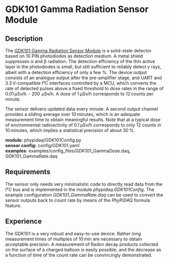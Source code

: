 # GDK101 Gamma Radiation Sensor Module

## Description


The [GDK101 Gamma Radiation Sensor Module](http://allsmartlab.com/eng/294-2)
is a solid-state detector based on 10 PIN photodiodes as detection medium.
A metal shield suppresses α and β radiation. The detection efficiency of
the thin active layer in the photodiodes is small, but still sufficient
to reliably detect 𝛾 rays, albeit with a detection efficiency of only a few %. 
The device output consists of an analogue output after the pre-amplifier stage, 
and UART  and 3.3 V-compatible I²C interfaces controlled by a MCU, which converts 
the rate of detected pulses above a fixed threshold to dose rates in the range 
of 0.01 µSv/h  - 200  µSv/h. A dose of 1 µSv/h corresponds to 12 counts per minute. 

The sensor delivers updated data every minute. A second output channel provides 
a sliding average over 10 minutes, which is an adequate measurement time to
obtain meaningful results. Note that at a typical dose of environmental radioactivity
of 0.1 µSv/h corresponds to only 12 counts in 10 minutes, which implies a statistical
precision of about 30 %.

**module:**  phypidaq/GDK101Config.py  
**sensor config:**  config/GDK101.yaml   
**examples**:  examples/config_files/GDK101_GammaDose.daq, GDK101_GammaRate.daq


## Requirements

The sensor only needs very minimalistic code to directly read data from the I²C bus and is implemented in the module *phypidaq.GDK101Config*. The example configuration *GDK101_GammaRate.daq* can be used to convert the sensor outputs back to count rate
by means of the *PhyPiDAQ* formula feature. 

## Experience

The GDK101 is a very robust and easy-to-use device. Rather long measurement times of
multiples of 10 min are necessary to obtain acceptable precision. A measurement of Radon
decay products collected on the surface of a charged balloon is easily possible, and the
decrease as a function of time of the count rate can be convincingly demonstrated.  


